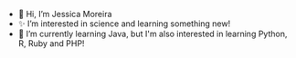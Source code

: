 - 👋 Hi, I’m Jessica Moreira
- ✨ I’m interested in science and learning something new!
- 🌱 I’m currently learning Java, but I'm also interested in learning Python, R, Ruby and PHP!

<!---
JessRMoreira/JessRMoreira is a ✨ special ✨ repository because its `README.md` (this file) appears on your GitHub profile.
You can click the Preview link to take a look at your changes.
--->
